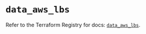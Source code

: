 # `data_aws_lbs`

Refer to the Terraform Registry for docs: [`data_aws_lbs`](https://registry.terraform.io/providers/hashicorp/aws/4.54.0/docs/data-sources/lbs).
